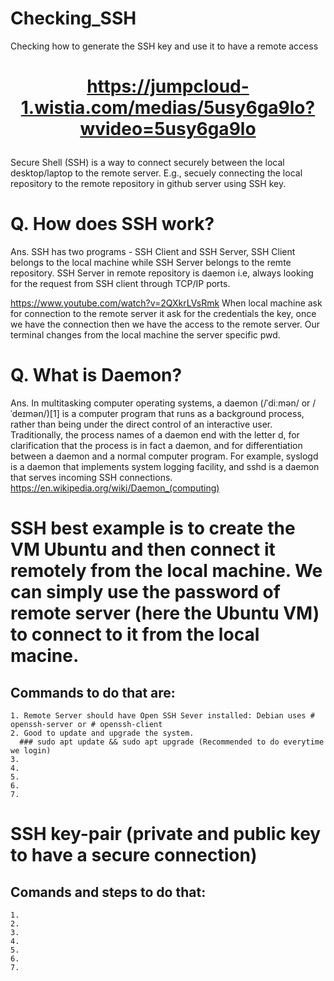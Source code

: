 # Checking_SSH
Checking how to generate the SSH key and use it to have a remote access

# <p align="center"><https://jumpcloud-1.wistia.com/medias/5usy6ga9lo?wvideo=5usy6ga9lo>

Secure Shell (SSH) is a way to connect securely between the local desktop/laptop to the remote server. E.g., secuely connecting the local repository to the remote repository in github server using SSH key. 
  
# Q. How does SSH work?
Ans. SSH has two programs - SSH Client and SSH Server, SSH Client belongs to the local machine while SSH Server belongs to the remte repository. SSH Server in remote repository is daemon i.e, always looking for the request from SSH client through TCP/IP ports. 
  
https://www.youtube.com/watch?v=2QXkrLVsRmk  When local machine ask for connection to the remote server it ask for the credentials the key, once we have the connection then we have the access to the remote server. Our terminal changes from the local machine the server specific pwd. 
  

# Q. What is Daemon?
Ans. In multitasking computer operating systems, a daemon (/ˈdiːmən/ or /ˈdeɪmən/)[1] is a computer program that runs as a background process, rather than being under the direct control of an interactive user. Traditionally, the process names of a daemon end with the letter d, for clarification that the process is in fact a daemon, and for differentiation between a daemon and a normal computer program. For example, syslogd is a daemon that implements system logging facility, and sshd is a daemon that serves incoming SSH connections. https://en.wikipedia.org/wiki/Daemon_(computing)
 
  
# SSH best example is to create the VM Ubuntu and then connect it remotely from the local machine. We can simply use the password of remote server (here the Ubuntu VM) to connect to it from the local macine. 
  ## Commands to do that are: 
    1. Remote Server should have Open SSH Sever installed: Debian uses # openssh-server or # openssh-client  
    2. Good to update and upgrade the system.
      ### sudo apt update && sudo apt upgrade (Recommended to do everytime we login)
    3. 
    4. 
    5. 
    6. 
    7. 
  
# SSH key-pair (private and public key to have a secure connection)
  ## Comands and steps to do that:
    1. 
    2. 
    3. 
    4. 
    5. 
    6.
    7. 
  
